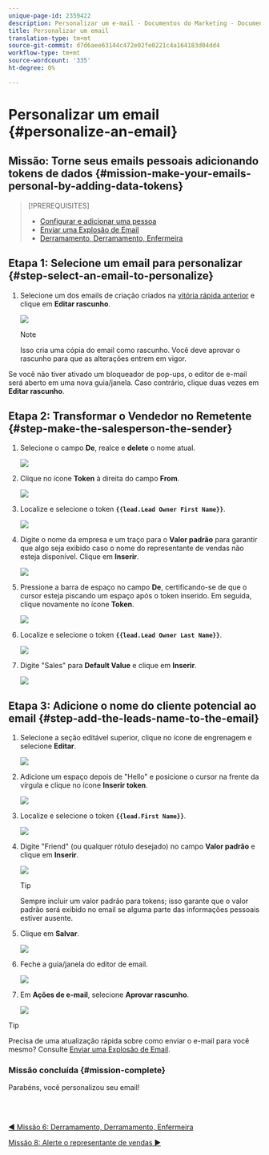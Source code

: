 ```yaml
---
unique-page-id: 2359422
description: Personalizar um e-mail - Documentos do Marketing - Documentação do produto
title: Personalizar um email
translation-type: tm+mt
source-git-commit: d7d6aee63144c472e02fe0221c4a164183d04dd4
workflow-type: tm+mt
source-wordcount: '335'
ht-degree: 0%

---
```



# Personalizar um email {#personalize-an-email}

## Missão: Torne seus emails pessoais adicionando tokens de dados {#mission-make-your-emails-personal-by-adding-data-tokens}

>[!PREREQUISITES]
>
>* [Configurar e adicionar uma pessoa](/help/marketo/getting-started/quick-wins/get-set-up-and-add-a-person.md)
>* [Enviar uma Explosão de Email](/help/marketo/getting-started/quick-wins/send-an-email.md)
>* [Derramamento, Derramamento, Enfermeira](/help/marketo/getting-started/quick-wins/drip-drip-nurture.md)


## Etapa 1: Selecione um email para personalizar {#step-select-an-email-to-personalize}

1. Selecione um dos emails de criação criados na [vitória rápida anterior](/help/marketo/getting-started/quick-wins/drip-drip-nurture.md) e clique em **Editar rascunho**.

   ![](assets/one-4.png)

   >[!NOTE]
   >
   >Isso cria uma cópia do email como rascunho. Você deve aprovar o rascunho para que as alterações entrem em vigor.

Se você não tiver ativado um bloqueador de pop-ups, o editor de e-mail será aberto em uma nova guia/janela. Caso contrário, clique duas vezes em **Editar rascunho**.

## Etapa 2: Transformar o Vendedor no Remetente {#step-make-the-salesperson-the-sender}

1. Selecione o campo **De**, realce e **delete** o nome atual.

   ![](assets/two-5.png)

1. Clique no ícone **Token** à direita do campo **From**.

   ![](assets/three-4.png)

1. Localize e selecione o token **`{{lead.Lead Owner First Name}}`**.

   ![](assets/four-3.png)

1. Digite o nome da empresa e um traço para o **Valor padrão** para garantir que algo seja exibido caso o nome do representante de vendas não esteja disponível. Clique em **Inserir**.

   ![](assets/five-4.png)

1. Pressione a barra de espaço no campo **De**, certificando-se de que o cursor esteja piscando um espaço após o token inserido. Em seguida, clique novamente no ícone **Token**.

   ![](assets/six-4.png)

1. Localize e selecione o token **`{{lead.Lead Owner Last Name}}`**.

   ![](assets/seven-5.png)

1. Digite &quot;Sales&quot; para **Default Value** e clique em **Inserir**.

   ![](assets/eight-3.png)

## Etapa 3: Adicione o nome do cliente potencial ao email {#step-add-the-leads-name-to-the-email}

1. Selecione a seção editável superior, clique no ícone de engrenagem e selecione **Editar**.

   ![](assets/nine-2.png)

1. Adicione um espaço depois de &quot;Hello&quot; e posicione o cursor na frente da vírgula e clique no ícone **Inserir token**.

   ![](assets/ten-4.png)

1. Localize e selecione o token **`{{lead.First Name}}`**.

   ![](assets/eleven-4.png)

1. Digite &quot;Friend&quot; (ou qualquer rótulo desejado) no campo **Valor padrão** e clique em **Inserir**.

   ![](assets/twelve-3.png)

   >[!TIP]
   >
   >Sempre incluir um valor padrão para tokens; isso garante que o valor padrão será exibido no email se alguma parte das informações pessoais estiver ausente.

1. Clique em **Salvar**.

   ![](assets/thirteen-3.png)

1. Feche a guia/janela do editor de email.

   ![](assets/fourteen-3.png)

1. Em **Ações de e-mail**, selecione **Aprovar rascunho**.

   ![](assets/fifteen-3.png)

>[!TIP]
>
>Precisa de uma atualização rápida sobre como enviar o e-mail para você mesmo? Consulte [Enviar uma Explosão de Email](/help/marketo/getting-started/quick-wins/send-an-email.md).

### Missão concluída {#mission-complete}

Parabéns, você personalizou seu email!

<br> 

[◄ Missão 6: Derramamento, Derramamento, Enfermeira](/help/marketo/getting-started/quick-wins/drip-drip-nurture.md)

[Missão 8: Alerte o representante de vendas ►](/help/marketo/getting-started/quick-wins/alert-the-sales-rep.md)
